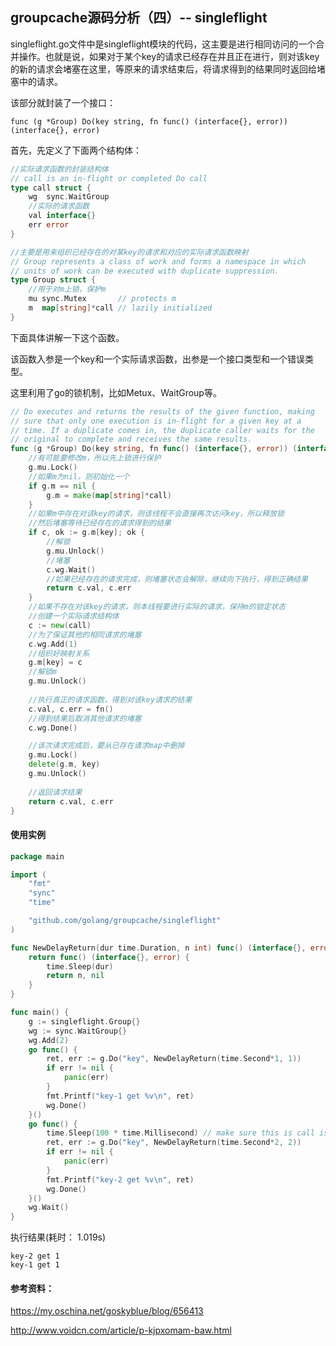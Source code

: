 ## groupcache源码分析（四）-- singleflight
singleflight.go文件中是singleflight模块的代码，这主要是进行相同访问的一个合并操作。也就是说，如果对于某个key的请求已经存在并且正在进行，则对该key的新的请求会堵塞在这里，等原来的请求结束后，将请求得到的结果同时返回给堵塞中的请求。

该部分就封装了一个接口：

```
func (g *Group) Do(key string, fn func() (interface{}, error)) (interface{}, error)
```
首先，先定义了下面两个结构体：

```go
//实际请求函数的封装结构体
// call is an in-flight or completed Do call
type call struct {
	wg  sync.WaitGroup
	//实际的请求函数
	val interface{}
	err error
}

//主要是用来组织已经存在的对某key的请求和对应的实际请求函数映射
// Group represents a class of work and forms a namespace in which
// units of work can be executed with duplicate suppression.
type Group struct {
	//用于对m上锁，保护m
	mu sync.Mutex       // protects m
	m  map[string]*call // lazily initialized
}
```

下面具体讲解一下这个函数。

该函数入参是一个key和一个实际请求函数，出参是一个接口类型和一个错误类型。

这里利用了go的锁机制，比如Metux、WaitGroup等。

```go
// Do executes and returns the results of the given function, making
// sure that only one execution is in-flight for a given key at a
// time. If a duplicate comes in, the duplicate caller waits for the
// original to complete and receives the same results.
func (g *Group) Do(key string, fn func() (interface{}, error)) (interface{}, error) {
	//有可能要修改m，所以先上锁进行保护
	g.mu.Lock()
	//如果m为nil，则初始化一个
	if g.m == nil {
		g.m = make(map[string]*call)
	}
	//如果m中存在对该key的请求，则该线程不会直接再次访问key，所以释放锁
	//然后堵塞等待已经存在的请求得到的结果
	if c, ok := g.m[key]; ok {
		//解锁
		g.mu.Unlock()
		//堵塞
		c.wg.Wait()
		//如果已经存在的请求完成，则堵塞状态会解除，继续向下执行，得到正确结果
		return c.val, c.err
	}
	//如果不存在对该key的请求，则本线程要进行实际的请求，保持m的锁定状态
	//创建一个实际请求结构体
	c := new(call)
	//为了保证其他的相同请求的堵塞
	c.wg.Add(1)
	//组织好映射关系
	g.m[key] = c
	//解锁m
	g.mu.Unlock()
	
	//执行真正的请求函数，得到对该key请求的结果
	c.val, c.err = fn()
	//得到结果后取消其他请求的堵塞
	c.wg.Done()

	//该次请求完成后，要从已存在请求map中删掉
	g.mu.Lock()
	delete(g.m, key)
	g.mu.Unlock()
	
	//返回请求结果
	return c.val, c.err
}
```
#### 使用实例
```go
package main

import (
	"fmt"
	"sync"
	"time"

	"github.com/golang/groupcache/singleflight"
)

func NewDelayReturn(dur time.Duration, n int) func() (interface{}, error) {
	return func() (interface{}, error) {
		time.Sleep(dur)
		return n, nil
	}
}

func main() {
	g := singleflight.Group{}
	wg := sync.WaitGroup{}
	wg.Add(2)
	go func() {
		ret, err := g.Do("key", NewDelayReturn(time.Second*1, 1))
		if err != nil {
			panic(err)
		}
		fmt.Printf("key-1 get %v\n", ret)
		wg.Done()
	}()
	go func() {
		time.Sleep(100 * time.Millisecond) // make sure this is call is later
		ret, err := g.Do("key", NewDelayReturn(time.Second*2, 2))
		if err != nil {
			panic(err)
		}
		fmt.Printf("key-2 get %v\n", ret)
		wg.Done()
	}()
	wg.Wait()
}
```
执行结果(耗时： 1.019s)

```
key-2 get 1
key-1 get 1
```
#### 参考资料：
<https://my.oschina.net/goskyblue/blog/656413>

<http://www.voidcn.com/article/p-kjpxomam-baw.html>

